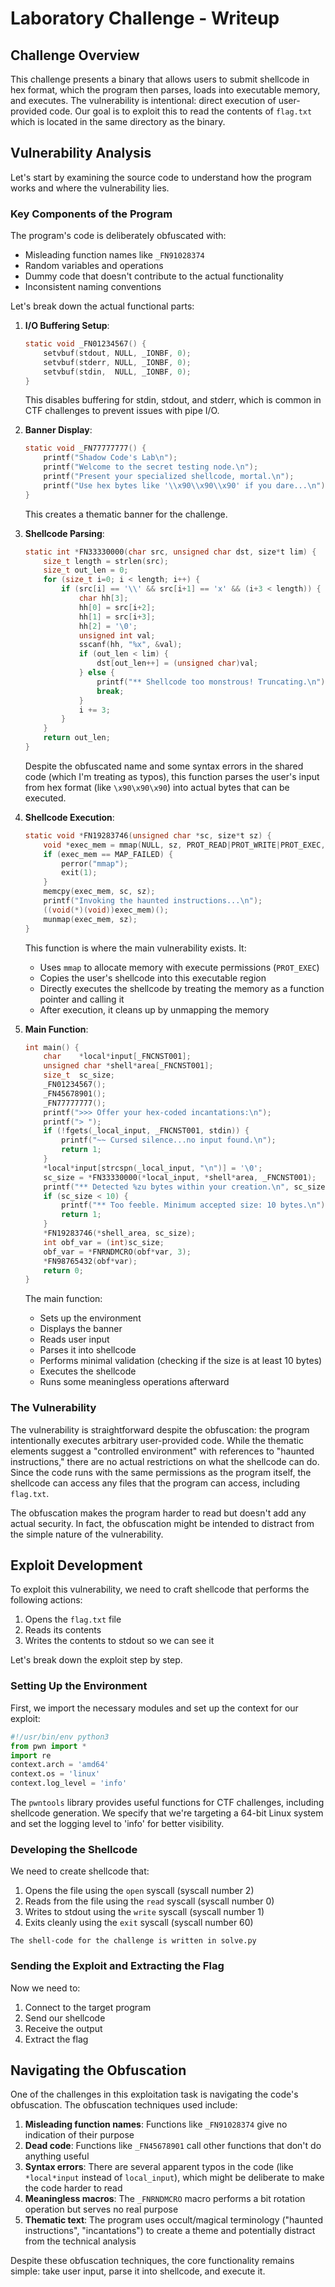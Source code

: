 # Laboratory Challenge - Writeup

## Challenge Overview

This challenge presents a binary that allows users to submit shellcode in hex format, which the program then parses, loads into executable memory, and executes. The vulnerability is intentional: direct execution of user-provided code. Our goal is to exploit this to read the contents of `flag.txt` which is located in the same directory as the binary.

## Vulnerability Analysis

Let's start by examining the source code to understand how the program works and where the vulnerability lies.

### Key Components of the Program

The program's code is deliberately obfuscated with:
- Misleading function names like `_FN91028374`
- Random variables and operations
- Dummy code that doesn't contribute to the actual functionality
- Inconsistent naming conventions

Let's break down the actual functional parts:

1. **I/O Buffering Setup**:
   ```c
   static void _FN01234567() {
       setvbuf(stdout, NULL, _IONBF, 0);
       setvbuf(stderr, NULL, _IONBF, 0);
       setvbuf(stdin,  NULL, _IONBF, 0);
   }
   ```
   This disables buffering for stdin, stdout, and stderr, which is common in CTF challenges to prevent issues with pipe I/O.

2. **Banner Display**:
   ```c
   static void _FN77777777() {
       printf("Shadow Code's Lab\n");
       printf("Welcome to the secret testing node.\n");
       printf("Present your specialized shellcode, mortal.\n");
       printf("Use hex bytes like '\\x90\\x90\\x90' if you dare...\n");
   }
   ```
   This creates a thematic banner for the challenge.

3. **Shellcode Parsing**:
   ```c
   static int *FN33330000(char src, unsigned char dst, size*t lim) {
       size_t length = strlen(src);
       size_t out_len = 0;
       for (size_t i=0; i < length; i++) {
           if (src[i] == '\\' && src[i+1] == 'x' && (i+3 < length)) {
               char hh[3];
               hh[0] = src[i+2];
               hh[1] = src[i+3];
               hh[2] = '\0';
               unsigned int val;
               sscanf(hh, "%x", &val);
               if (out_len < lim) {
                   dst[out_len++] = (unsigned char)val;
               } else {
                   printf("** Shellcode too monstrous! Truncating.\n");
                   break;
               }
               i += 3;
           }
       }
       return out_len;
   }
   ```
   Despite the obfuscated name and some syntax errors in the shared code (which I'm treating as typos), this function parses the user's input from hex format (like `\x90\x90\x90`) into actual bytes that can be executed.

4. **Shellcode Execution**:
   ```c
   static void *FN19283746(unsigned char *sc, size*t sz) {
       void *exec_mem = mmap(NULL, sz, PROT_READ|PROT_WRITE|PROT_EXEC, MAP_PRIVATE|MAP_ANONYMOUS, -1, 0);
       if (exec_mem == MAP_FAILED) {
           perror("mmap");
           exit(1);
       }
       memcpy(exec_mem, sc, sz);
       printf("Invoking the haunted instructions...\n");
       ((void(*)(void))exec_mem)();
       munmap(exec_mem, sz);
   }
   ```
   This function is where the main vulnerability exists. It:
   - Uses `mmap` to allocate memory with execute permissions (`PROT_EXEC`)
   - Copies the user's shellcode into this executable region
   - Directly executes the shellcode by treating the memory as a function pointer and calling it
   - After execution, it cleans up by unmapping the memory

5. **Main Function**:
   ```c
   int main() {
       char    *local*input[_FNCNST001];
       unsigned char *shell*area[_FNCNST001];
       size_t  sc_size;
       _FN01234567();
       _FN45678901();
       _FN77777777();
       printf(">>> Offer your hex-coded incantations:\n");
       printf("> ");
       if (!fgets(_local_input, _FNCNST001, stdin)) {
           printf("~~ Cursed silence...no input found.\n");
           return 1;
       }
       *local*input[strcspn(_local_input, "\n")] = '\0';
       sc_size = *FN33330000(*local_input, *shell*area, _FNCNST001);
       printf("** Detected %zu bytes within your creation.\n", sc_size);
       if (sc_size < 10) {
           printf("** Too feeble. Minimum accepted size: 10 bytes.\n");
           return 1;
       }
       *FN19283746(*shell_area, sc_size);
       int obf_var = (int)sc_size;
       obf_var = *FNRNDMCRO(obf*var, 3);
       *FN98765432(obf*var);
       return 0;
   }
   ```
   The main function:
   - Sets up the environment
   - Displays the banner
   - Reads user input
   - Parses it into shellcode
   - Performs minimal validation (checking if the size is at least 10 bytes)
   - Executes the shellcode
   - Runs some meaningless operations afterward

### The Vulnerability

The vulnerability is straightforward despite the obfuscation: the program intentionally executes arbitrary user-provided code. While the thematic elements suggest a "controlled environment" with references to "haunted instructions," there are no actual restrictions on what the shellcode can do. Since the code runs with the same permissions as the program itself, the shellcode can access any files that the program can access, including `flag.txt`.

The obfuscation makes the program harder to read but doesn't add any actual security. In fact, the obfuscation might be intended to distract from the simple nature of the vulnerability.

## Exploit Development

To exploit this vulnerability, we need to craft shellcode that performs the following actions:

1. Opens the `flag.txt` file
2. Reads its contents
3. Writes the contents to stdout so we can see it

Let's break down the exploit step by step.

### Setting Up the Environment

First, we import the necessary modules and set up the context for our exploit:

```python
#!/usr/bin/env python3
from pwn import *
import re
context.arch = 'amd64'
context.os = 'linux'
context.log_level = 'info'
```

The `pwntools` library provides useful functions for CTF challenges, including shellcode generation. We specify that we're targeting a 64-bit Linux system and set the logging level to 'info' for better visibility.

### Developing the Shellcode

We need to create shellcode that:

1. Opens the file using the `open` syscall (syscall number 2)
2. Reads from the file using the `read` syscall (syscall number 0)
3. Writes to stdout using the `write` syscall (syscall number 1)
4. Exits cleanly using the `exit` syscall (syscall number 60)

```
The shell-code for the challenge is written in solve.py
```

### Sending the Exploit and Extracting the Flag

Now we need to:
1. Connect to the target program
2. Send our shellcode
3. Receive the output
4. Extract the flag

## Navigating the Obfuscation

One of the challenges in this exploitation task is navigating the code's obfuscation. The obfuscation techniques used include:

1. **Misleading function names**: Functions like `_FN91028374` give no indication of their purpose
2. **Dead code**: Functions like `_FN45678901` call other functions that don't do anything useful
3. **Syntax errors**: There are several apparent typos in the code (like `*local*input` instead of `local_input`), which might be deliberate to make the code harder to read
4. **Meaningless macros**: The `_FNRNDMCRO` macro performs a bit rotation operation but serves no real purpose
5. **Thematic text**: The program uses occult/magical terminology ("haunted instructions", "incantations") to create a theme and potentially distract from the technical analysis

Despite these obfuscation techniques, the core functionality remains simple: take user input, parse it into shellcode, and execute it.
